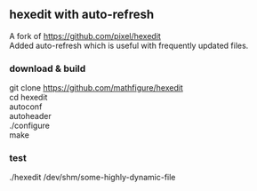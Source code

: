 ## hexedit with auto-refresh
A fork of https://github.com/pixel/hexedit  
Added auto-refresh which is useful with frequently updated files.

### download & build
git clone https://github.com/mathfigure/hexedit  
cd hexedit  
autoconf  
autoheader  
./configure  
make

### test
./hexedit /dev/shm/some-highly-dynamic-file
